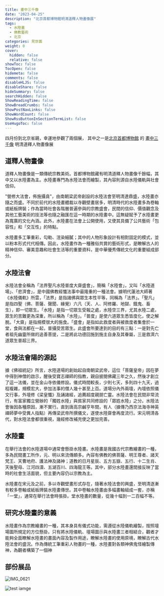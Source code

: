 ```yaml
---
title: 畫中三千像
date: "2023-04-25"
description: "北京首都博物館明清道釋人物畫像展"
tags:
  - 水陸畫
  - 佛教藝術
  - 北京
categories: 見世面
weight: 0
cover:
  hidden: false
  relative: false
showToc: false
TocOpen: false
hidemeta: false
comments: false
disableHLJS: false
disableShare: false
hideSummary: false
searchHidden: false
ShowReadingTime: false
ShowBreadCrumbs: false
ShowPostNavLinks: false
ShowWordCount: false
ShowRssButtonInSectionTermList: false
UseHugoToc: false
---
```


四月份到北京省親，幸運地參觀了兩個展， 其中之一是[北京首都博物館]() 的 [畫中三千像]() 明清道釋人物畫像展

## 道釋人物畫像

道釋人物畫像是一類傳統宗教美術。首都博物館藏有明清道釋人物畫像千餘幅，其中又以水陸畫為主。水陸畫專門為水陸法會而繪製，其內容則源自水陸儀軌與社會信仰。

"營修大法會，佈施攝貪"，由南朝梁武帝創設的水陸法會至明清達鼎盛，水陸畫亦隨之而盛。不同於前代的水陸畫體裁以寺觀壁畫居多，明清時代的水陸畫多為卷軸或紙板牌裝；作為當時社會各階層普遍參與的宗教盛會，民間的信仰、價值觀念及其他工藝美術的技法等也隨之融匯在這一時期的水陸畫中。這無疑賦予了水陸畫更為寬廣的文化內涵。此外，水陸畫在法會上公開使用，又使其具備了公共藝術「包容性」和「交互性」的特點。

水陸畫多工筆重彩，勾勒、渲染細膩；其中的人物形象設計有相對固定的模式，並以粉本形式代代相傳。因此，水陸畫作為一種雅俗共賞的藝術形式，是瞭解古人的精神信仰、審美意趣和社會生活等的重要資料，是中華優秀傳統文化的重要組成部分。

## 水陸法會

水陸法會全稱為「法界聖凡水陸普度大齋盛會」，簡稱「水陸會」，又叫「水陸道場」、「悲濟會」，是中國佛教經懺法事中最隆重的一種法會。據明代蓮池大師著《水陸儀軌》所雲，「法界」是指諸佛與眾生本性平等，同稱為「法界」。「聖凡」是指四聖（佛、菩薩、聲聞、緣覺）六凡（天、人、阿修羅、地獄、餓鬼、畜生），即一切眾生。「水陸」是指一切眾生受報之處，水陸空三界，尤其水陸二處，眾生的苦難更為深重，所以稱為「水陸」。「普度」是使六道眾生悉皆度化，使之解脫。「大齋」是指規模很大的施食。「盛會」是指如此救度者與被救度者集會於一堂，食與法都在一起，普攝受苦眾生。此盛會所要達到的目的有三點：一是對先亡者祖先幽靈所做的追善菩提，二是將此功德回施到施主自身及其眷屬，三是救濟六道眾生普超三界。

## 水陸法會陽的源起

據《佛祖統記》所言，水陸道場的創始起自南朝梁武帝，這位「菩薩皇帝」因在夢中得到神僧的啟示，醒後受寶志禪師的指教，親自披閱佛藏三年之久，然後才創立了這一法儀，並在金山寺依儀修設。儀式時間較長，少則七天，多則四十九天，過程複雜，規模宏大，參加法事的僧人幾十甚至上百。道場分內外兩壇，內壇依照儀文行事，外壇修《梁皇懺》及誦諸經，追薦超度親朋亡靈。水陸法會在民間非常流行，有富家獨立營辦的「獨姓水陸」與貧家共同修設的「眾姓水陸」之分。水陸法會後因各種原因，漸不實行。直到唐高宗鹹亨年間，有人（據傳乃西京法海寺神英禪師夢中受異人指點）再傳梁武帝所撰儀文，遂使水陸齋會再度流行。宋元明清各代，對水陸法會都很重視，幾經修改補充使之更加完善。

## 水陸畫

在舉行法會的水陸道場中通常會懸掛水陸畫。水陸畫是我國古代宗教繪畫的一種，多為民間畫工所作，元、明以來流傳頗多。內容有佛教的佛菩薩、明王尊者、諸天梵王、天曹地府、護法神及諸神；道教的日月星辰、五方五嶽、五行、十二生肖、天後聖母、江河四瀆、五湖百川、四海龍王等。其中，部分水陸畫還間接反映了當時的社會生活面貌，但主要內容仍以宗教為主。

水陸畫在宋元及之前，多以寺觀壁畫形式存在，隨著水陸法會的興盛，至明清逐漸有較多卷軸或紙板牌裝水陸畫傳世。其中卷軸水陸畫由多幅畫軸組成一套，亦稱「一堂」，通常在舉行法會時張掛。堂水陸畫的數量，從幾十幅到一二百幅不等。

## 研究水陸畫的意義

水陸畫作為宗教繪畫的一種，其本身具有儀式功能，需遵從水陸儀軌繪製，按照壇場圖所規定的方位懸掛。只有將水陸儀軌、壇場圖示與水陸畫三者相結合，觀者才能夠全面瞭解水陸畫的畫面內容及製作用途，瞭解水陸畫的使用原境，瞭解古代水陸法會的盛況。作為傳統工筆重彩人物畫的一種，水陸畫對各類神佛鬼怪繪製傳神，為觀者構築了一個神

## 部份展品
![IMG_0621](https://co.valent.bond/dllm/IMG_0621.JPG)

![test iamge](https://co.valent.bond/dllm/IMG_0619.JPG "This is **the demo** of [markdown](https://www.google.com) caption")

